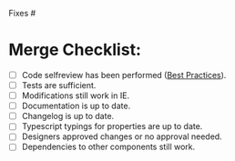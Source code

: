 Fixes #

# Merge Checklist:
- [ ] Code selfreview has been performed ([Best Practices](https://github.com/axa-ch-webhub-cloud/pattern-library/blob/develop/CONTRIBUTION.md#best-practices)).
- [ ] Tests are sufficient.
- [ ] Modifications still work in IE.
- [ ] Documentation is up to date.
- [ ] Changelog is up to date.
- [ ] Typescript typings for properties are up to date.
- [ ] Designers approved changes or no approval needed.
- [ ] Dependencies to other components still work.

